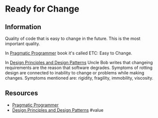 # Ready for Change

## Information

Quality of code that is easy to change in the future. This is the most important quality.

In [Pragmatic Programmer](https://pragprog.com/titles/tpp20/the-pragmatic-programmer-20th-anniversary-edition/) book it's called ETC: Easy to Change.

In [Design Principles and Design Patterns](http://staff.cs.utu.fi/~jounsmed/doos_06/material/DesignPrinciplesAndPatterns.pdf) Uncle Bob writes that changeing requirements are the reason that software degrades. Symptoms of rotting design are connected to inability to change or problems while making changes. Symptoms mentioned are: rigidity, fragility, immobility, viscosity.

## Resources

- [Pragmatic Programmer](https://pragprog.com/titles/tpp20/the-pragmatic-programmer-20th-anniversary-edition/)
- [Design Principles and Design Patterns](http://staff.cs.utu.fi/~jounsmed/doos_06/material/DesignPrinciplesAndPatterns.pdf)
#value
